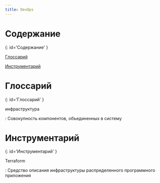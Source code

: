 ```yaml
---
title: DevOps
---
```


# Содержание #
{: id='Содержание' }

[Глоссарий](#Глоссарий)

[Инструментарий](#Инструментарий)

# Глоссарий #
{: id='Глоссарий' }

инфраструктура

: Совокупность компонентов, объединенных в систему

# Инструментарий #
{: id='Инструментарий' }

Terraform

: Средство описания инфраструктуры распределенного программного приложения

